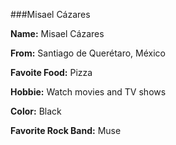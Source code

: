 ###Misael Cázares

**Name:** Misael Cázares

**From:** Santiago de Querétaro, México

**Favoite Food:** Pizza

**Hobbie:** Watch movies and TV shows

**Color:** Black

**Favorite Rock Band:** Muse